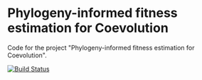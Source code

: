 # Phylogeny-informed fitness estimation for Coevolution

Code for the project "Phylogeny-informed fitness estimation for Coevolution".

[![Build Status](https://github.com/jarbus/PhyloCoEvo.jl/actions/workflows/CI.yml/badge.svg?branch=master)](https://github.com/jarbus/PhyloCoEvo.jl/actions/workflows/CI.yml?query=branch%3Amaster)
